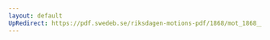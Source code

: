 ```yaml
---
layout: default
UpRedirect: https://pdf.swedeb.se/riksdagen-motions-pdf/1868/mot_1868__ak__00022/mot_1868__ak__00022_002.pdf
---
```

